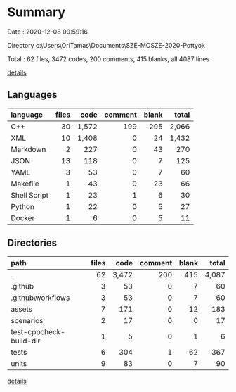 # Summary

Date : 2020-12-08 00:59:16

Directory c:\Users\OriTamas\Documents\SZE-MOSZE-2020-Pottyok

Total : 62 files,  3472 codes, 200 comments, 415 blanks, all 4087 lines

[details](details.md)

## Languages
| language | files | code | comment | blank | total |
| :--- | ---: | ---: | ---: | ---: | ---: |
| C++ | 30 | 1,572 | 199 | 295 | 2,066 |
| XML | 10 | 1,408 | 0 | 24 | 1,432 |
| Markdown | 2 | 227 | 0 | 43 | 270 |
| JSON | 13 | 118 | 0 | 7 | 125 |
| YAML | 3 | 53 | 0 | 7 | 60 |
| Makefile | 1 | 43 | 0 | 23 | 66 |
| Shell Script | 1 | 23 | 1 | 6 | 30 |
| Python | 1 | 22 | 0 | 5 | 27 |
| Docker | 1 | 6 | 0 | 5 | 11 |

## Directories
| path | files | code | comment | blank | total |
| :--- | ---: | ---: | ---: | ---: | ---: |
| . | 62 | 3,472 | 200 | 415 | 4,087 |
| .github | 3 | 53 | 0 | 7 | 60 |
| .github\workflows | 3 | 53 | 0 | 7 | 60 |
| assets | 7 | 171 | 0 | 12 | 183 |
| scenarios | 2 | 17 | 0 | 0 | 17 |
| test-cppcheck-build-dir | 1 | 5 | 0 | 1 | 6 |
| tests | 6 | 304 | 1 | 62 | 367 |
| units | 9 | 83 | 0 | 7 | 90 |

[details](details.md)